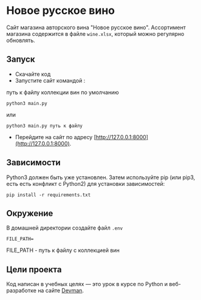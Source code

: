 # Новое русское вино

Сайт магазина авторского вина "Новое русское вино".
Ассортимент магазина содержится в файле `wine.xlsx`, который можно регулярно обновлять.

## Запуск

- Скачайте код
- Запустите сайт командой :

путь к файлу коллекции вин по умолчанию 
```
python3 main.py
```
или
```
python3 main.py путь к файлу
```

- Перейдите на сайт по адресу [http://127.0.0.1:8000](http://127.0.0.1:8000).

## Зависимости

Python3 должен быть уже установлен. Затем используйте pip 
(или pip3, есть есть конфликт с Python2) для установки зависимостей:

```
pip install -r requirements.txt
```

## Окружение 

В домашней директории создайте файл `.env`

```
FILE_PATH=
```
FILE_PATH - путь к файлу с коллекцией вин

## Цели проекта

Код написан в учебных целях — это урок в курсе по Python и веб-разработке на сайте [Devman](https://dvmn.org).
